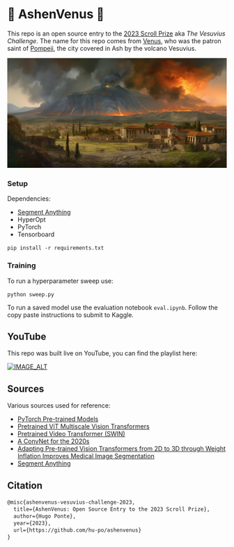 # 🌋 AshenVenus 🌋

This repo is an open source entry to the [2023 Scroll Prize](https://scrollprize.org/) aka _The Vesuvius Challenge_. The name for this repo comes from [Venus](https://en.wikipedia.org/wiki/Venus_(mythology)#Iconography), who was the patron saint of [Pompeii](https://en.wikipedia.org/wiki/Pompeii), the city covered in Ash by the volcano Vesuvius.

![roman village at the foot of a large erupting volcano, ancient mosaic fresco, apocalypse, fantasy digital art, roman columns villa --v 5 --ar 2:1](images/banner.png)

### Setup

Dependencies:

- [Segment Anything](https://github.com/facebookresearch/segment-anything)
- HyperOpt
- PyTorch
- Tensorboard

```
pip install -r requirements.txt
```

### Training

To run a hyperparameter sweep use:

```
python sweep.py
```

To run a saved model use the evaluation notebook `eval.ipynb`. Follow the copy paste instructions to submit to Kaggle.

## YouTube

This repo was built live on YouTube, you can find the playlist here:

[![IMAGE_ALT](https://img.youtube.com/vi/J63V5n5OwMA/0.jpg)](https://youtube.com/playlist?list=PLwq2F0NejwX5Hc80-ExN9JfnbMAHR7HAn)

## Sources

Various sources used for reference:

- [PyTorch Pre-trained Models](https://pytorch.org/vision/main/models.html)
- [Pretrained ViT Multiscale Vision Transformers](https://arxiv.org/pdf/2104.11227.pdf)
- [Pretrained Video Transformer (SWIN)](https://github.com/pytorch/vision/blob/main/torchvision/models/video/swin_transformer.py)
- [A ConvNet for the 2020s](https://arxiv.org/pdf/2201.03545.pdf)
- [Adapting Pre-trained Vision Transformers from 2D to 3D through Weight Inflation Improves Medical Image Segmentation](https://proceedings.mlr.press/v193/zhang22a/zhang22a.pdf)
- [Segment Anything](https://github.com/facebookresearch/segment-anything)


## Citation

```
@misc{ashenvenus-vesuvius-challenge-2023,
  title={AshenVenus: Open Source Entry to the 2023 Scroll Prize},
  author={Hugo Ponte},
  year={2023},
  url={https://github.com/hu-po/ashenvenus}
}
```